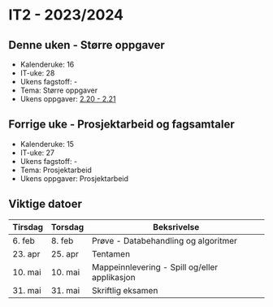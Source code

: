 # IT2 - 2023/2024

## Denne uken - Større oppgaver

- Kalenderuke: 16
- IT-uke: 28
- Ukens fagstoff: -
- Tema: Større oppgaver
- Ukens oppgaver: [2.20 - 2.21](/databehandling-og-algoritmer/storre-oppgaver)

## Forrige uke - Prosjektarbeid og fagsamtaler

- Kalenderuke: 15
- IT-uke: 27
- Ukens fagstoff: -
- Tema: Prosjektarbeid
- Ukens oppgaver: Prosjektarbeid

## Viktige datoer

| Tirsdag | Torsdag | Beksrivelse                                   |
| ------- | ------- | --------------------------------------------- |
| 6. feb  | 8. feb  | Prøve - Databehandling og algoritmer          |
| 23. apr | 25. apr | Tentamen                                      |
| 10. mai | 10. mai | Mappeinnlevering - Spill og/eller applikasjon |
| 31. mai | 31. mai | Skriftlig eksamen                             |
